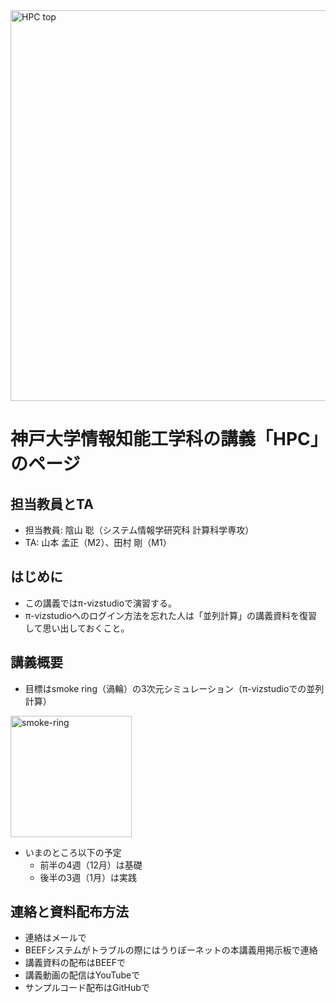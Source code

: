 <img width="625" alt="HPC top" src="https://user-images.githubusercontent.com/17426293/100514050-eb826e00-31b4-11eb-9f4e-d4acd4606383.png">

# 神戸大学情報知能工学科の講義「HPC」のページ

## 担当教員とTA
 * 担当教員: 陰山 聡（システム情報学研究科 計算科学専攻）
 * TA: 山本 孟正（M2）、田村 剛（M1）

## はじめに
  * この講義ではπ-vizstudioで演習する。
  * π-vizstudioへのログイン方法を忘れた人は「並列計算」の講義資料を復習して思い出しておくこと。
 
## 講義概要

  * 目標はsmoke ring（渦輪）の3次元シミュレーション（π-vizstudioでの並列計算）
  <img width="194" alt="smoke-ring" src="https://user-images.githubusercontent.com/17426293/100514227-318c0180-31b6-11eb-885e-af5e3da5d447.png">

* いまのところ以下の予定
    - 前半の4週（12月）は基礎 
    - 後半の3週（1月）は実践

## 連絡と資料配布方法
  * 連絡はメールで
  * BEEFシステムがトラブルの際にはうりぼーネットの本講義用掲示板で連絡
  * 講義資料の配布はBEEFで
  * 講義動画の配信はYouTubeで
  * サンプルコード配布はGitHubで
